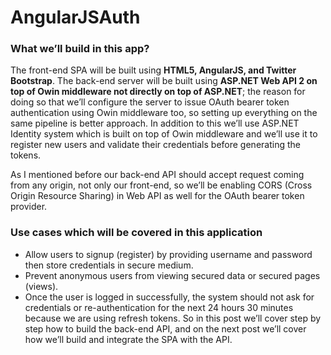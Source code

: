 # AngularJSAuth

<h3>What we’ll build in this app?</h3>
The front-end SPA will be built using <b>HTML5, AngularJS, and Twitter Bootstrap</b>. The back-end server will be built using <b>ASP.NET Web API 2 on top of Owin middleware not directly on top of ASP.NET</b>; the reason for doing so that we’ll configure the server to issue OAuth bearer token authentication using Owin middleware too, so setting up everything on the same pipeline is better approach. In addition to this we’ll use ASP.NET Identity system which is built on top of Owin middleware and we’ll use it to register new users and validate their credentials before generating the tokens.<br />

As I mentioned before our back-end API should accept request coming from any origin, not only our front-end, so we’ll be enabling CORS (Cross Origin Resource Sharing) in Web API as well for the OAuth bearer token provider.

<h3>Use cases which will be covered in this application</h3>

* Allow users to signup (register) by providing username and password then store credentials in secure medium.
* Prevent anonymous users from viewing secured data or secured pages (views).
* Once the user is logged in successfully, the system should not ask for credentials or re-authentication for the next 24 hours 30 minutes because we are using refresh tokens.
So in this post we’ll cover step by step how to build the back-end API, and on the next post we’ll cover how we’ll build and integrate the SPA with the API.

